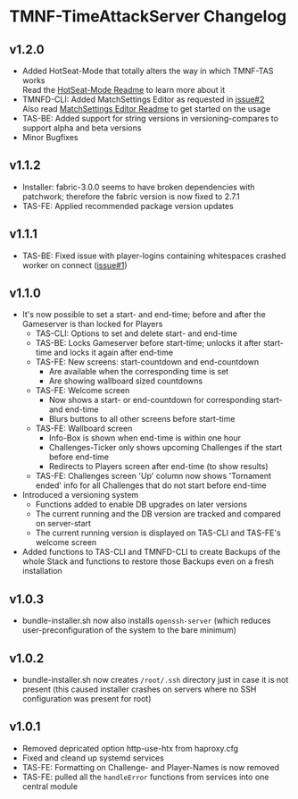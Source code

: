 # TMNF-TimeAttackServer Changelog

## v1.2.0

  * Added HotSeat-Mode that totally alters the way in which TMNF-TAS works  
  Read the [HotSeat-Mode Readme](docs/hotseatmode.md) to learn more about it
  * TMNFD-CLI: Added MatchSettings Editor as requested in [issue#2](https://github.com/nils-ost/TMNF-TimeAttackServer/issues/2)  
  Also read [MatchSettings Editor Readme](docs/matchsettingseditor.md) to get started on the usage
  * TAS-BE: Added support for string versions in versioning-compares to support alpha and beta versions
  * Minor Bugfixes

## v1.1.2

  * Installer: fabric-3.0.0 seems to have broken dependencies with patchwork; therefore the fabric version is now fixed to 2.7.1
  * TAS-FE: Applied recommended package version updates

## v1.1.1

  * TAS-BE: Fixed issue with player-logins containing whitespaces crashed worker on connect ([issue#1](https://github.com/nils-ost/TMNF-TimeAttackServer/issues/1))

## v1.1.0

  * It's now possible to set a start- and end-time; before and after the Gameserver is than locked for Players
    * TAS-CLI: Options to set and delete start- and end-time
    * TAS-BE: Locks Gameserver before start-time; unlocks it after start-time and locks it again after end-time
    * TAS-FE: New screens: start-countdown and end-countdown
        * Are available when the corresponding time is set
        * Are showing wallboard sized countdowns
    * TAS-FE: Welcome screen
        * Now shows a start- or end-countdown for corresponding start- and end-time
        * Blurs buttons to all other screens before start-time
    * TAS-FE: Wallboard screen
        * Info-Box is shown when end-time is within one hour
        * Challenges-Ticker only shows upcoming Challenges if the start before end-time
        * Redirects to Players screen after end-time (to show results)
    * TAS-FE: Challenges screen 'Up' column now shows 'Tornament ended' info for all Challenges that do not start before end-time
  * Introduced a versioning system
    * Functions added to enable DB upgrades on later versions
    * The current running and the DB version are tracked and compared on server-start
    * The current running version is displayed on TAS-CLI and TAS-FE's welcome screen
  * Added functions to TAS-CLI and TMNFD-CLI to create Backups of the whole Stack and functions to restore those Backups even on a fresh installation

## v1.0.3

  * bundle-installer.sh now also installs `openssh-server` (which reduces user-preconfiguration of the system to the bare minimum)

## v1.0.2

  * bundle-installer.sh now creates `/root/.ssh` directory just in case it is not present (this caused installer crashes on servers where no SSH configuration was present for root)

## v1.0.1

  * Removed depricated option http-use-htx from haproxy.cfg
  * Fixed and cleand up systemd services
  * TAS-FE: Formatting on Challenge- and Player-Names is now removed
  * TAS-FE: pulled all the `handleError` functions from services into one central module